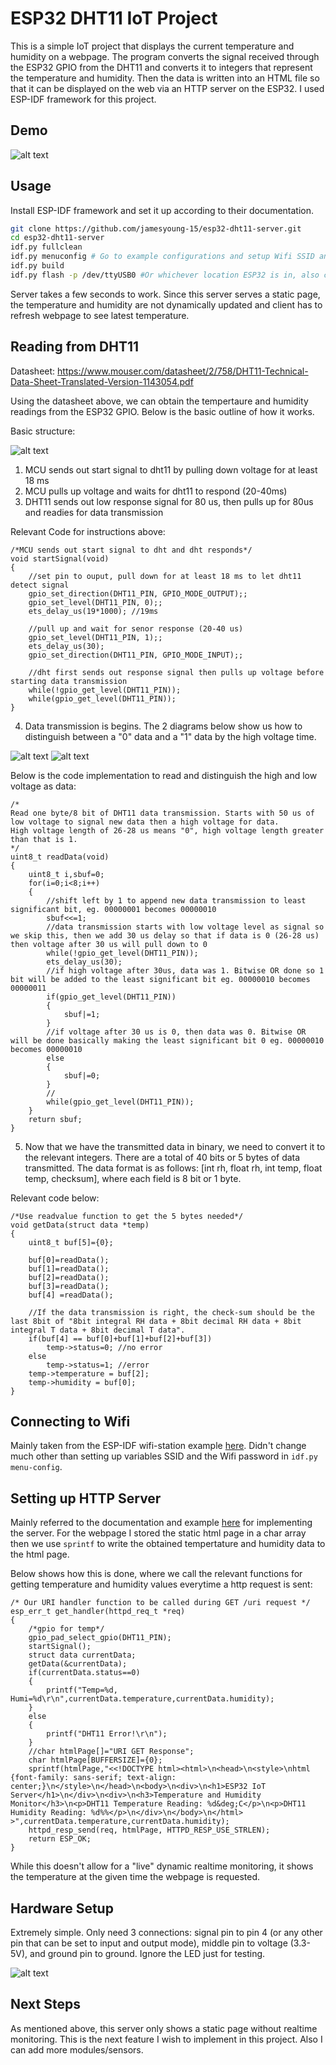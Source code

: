 # ESP32 DHT11 IoT Project
This is a simple IoT project that displays the current temperature and humidity on a webpage. The program converts the signal received through the ESP32 GPIO from the DHT11 and converts it to integers that represent the temperature and humidity. Then the data is written into an HTML file so that it can be displayed on the web via an HTTP server on the ESP32. I used ESP-IDF framework for this project.

## Demo
![alt text](https://github.com/jamesyoung-15/esp32-dht11-server/blob/main/images/esp-dht11-demo.gif)

## Usage
Install ESP-IDF framework and set it up according to their documentation.
``` bash
git clone https://github.com/jamesyoung-15/esp32-dht11-server.git
cd esp32-dht11-server
idf.py fullclean
idf.py menuconfig # Go to example configurations and setup Wifi SSID and password
idf.py build
idf.py flash -p /dev/ttyUSB0 #Or whichever location ESP32 is in, also check permissions
```
Server takes a few seconds to work. Since this server serves a static page, the temperature and humidity are not dynamically updated and client has to refresh webpage to see latest temperature.

## Reading from DHT11
Datasheet: https://www.mouser.com/datasheet/2/758/DHT11-Technical-Data-Sheet-Translated-Version-1143054.pdf

Using the datasheet above, we can obtain the tempertaure and humidity readings from the ESP32 GPIO. Below is the basic outline of how it works.

Basic structure:

![alt text](./images/dht11-diagram-1.png)
1. MCU sends out start signal to dht11 by pulling down voltage for at least 18 ms
2. MCU pulls up voltage and waits for dht11 to respond (20-40ms)
3. DHT11 sends out low response signal for 80 us, then pulls up for 80us and readies for data transmission

Relevant Code for instructions above:
```
/*MCU sends out start signal to dht and dht responds*/
void startSignal(void)
{ 
    //set pin to ouput, pull down for at least 18 ms to let dht11 detect signal
    gpio_set_direction(DHT11_PIN, GPIO_MODE_OUTPUT);;      
    gpio_set_level(DHT11_PIN, 0);;       
    ets_delay_us(19*1000); //19ms   

    //pull up and wait for senor response (20-40 us)
    gpio_set_level(DHT11_PIN, 1);;
    ets_delay_us(30);
    gpio_set_direction(DHT11_PIN, GPIO_MODE_INPUT);;

    //dht first sends out response signal then pulls up voltage before starting data transmission
    while(!gpio_get_level(DHT11_PIN));
    while(gpio_get_level(DHT11_PIN));
}

```


4. Data transmission is begins. The 2 diagrams below show us how to distinguish between a "0" data and a "1" data by the high voltage time.

![alt text](./images/dht11-diagram-3.png)
![alt text](./images/dht11-diagram-4.png)

Below is the code implementation to read and distinguish the high and low voltage as data:
```
/*
Read one byte/8 bit of DHT11 data transmission. Starts with 50 us of low voltage to signal new data then a high voltage for data.
High voltage length of 26-28 us means "0", high voltage length greater than that is 1.
*/
uint8_t readData(void)
{ 
    uint8_t i,sbuf=0;
    for(i=0;i<8;i++)
    {
        //shift left by 1 to append new data transmission to least significant bit, eg. 00000001 becomes 00000010
        sbuf<<=1;
        //data transmission starts with low voltage level as signal so we skip this, then we add 30 us delay so that if data is 0 (26-28 us) then voltage after 30 us will pull down to 0
        while(!gpio_get_level(DHT11_PIN));
        ets_delay_us(30);
        //if high voltage after 30us, data was 1. Bitwise OR done so 1 bit will be added to the least significant bit eg. 00000010 becomes 00000011
        if(gpio_get_level(DHT11_PIN))
        {
            sbuf|=1;  
        }
        //if voltage after 30 us is 0, then data was 0. Bitwise OR will be done basically making the least significant bit 0 eg. 00000010 becomes 00000010
        else
        {
            sbuf|=0;
        }
        //
        while(gpio_get_level(DHT11_PIN));
    }
    return sbuf;   
}
```

5. Now that we have the transmitted data in binary, we need to convert it to the relevant integers. There are a total of 40 bits or 5 bytes of data transmitted. The data format is as follows: [int rh, float rh, int temp, float temp, checksum], where each field is 8 bit or 1 byte. 

Relevant code below:
```
/*Use readvalue function to get the 5 bytes needed*/
void getData(struct data *temp)
{
    uint8_t buf[5]={0};

    buf[0]=readData();
    buf[1]=readData();
    buf[2]=readData();
    buf[3]=readData();
    buf[4] =readData();

    //If the data transmission is right, the check-sum should be the last 8bit of "8bit integral RH data + 8bit decimal RH data + 8bit integral T data + 8bit decimal T data".
    if(buf[4] == buf[0]+buf[1]+buf[2]+buf[3])
        temp->status=0; //no error
    else
        temp->status=1; //error
    temp->temperature = buf[2];
    temp->humidity = buf[0];
} 
```

## Connecting to Wifi
Mainly taken from the ESP-IDF wifi-station example [here](https://github.com/espressif/esp-idf/tree/master/examples/wifi/getting_started/station). Didn't change much other than setting up variables SSID and the Wifi password in `idf.py menu-config`.

## Setting up HTTP Server
Mainly referred to the documentation and example [here](https://docs.espressif.com/projects/esp-idf/en/latest/esp32/api-reference/protocols/esp_http_server.html) for implementing the server. For the webpage I stored the static html page in a char array then we use `sprintf` to write the obtained tempertature and humidity data to the html page. 

Below shows how this is done, where we call the relevant functions for getting temperature and humidity values everytime a http request is sent:

```
/* Our URI handler function to be called during GET /uri request */
esp_err_t get_handler(httpd_req_t *req)
{
    /*gpio for temp*/
    gpio_pad_select_gpio(DHT11_PIN);
    startSignal();
    struct data currentData;
    getData(&currentData);
    if(currentData.status==0)
    {    
        printf("Temp=%d, Humi=%d\r\n",currentData.temperature,currentData.humidity);
    }
    else
    {
        printf("DHT11 Error!\r\n");
    }
    //char htmlPage[]="URI GET Response";
    char htmlPage[BUFFERSIZE]={0};
    sprintf(htmlPage,"<<!DOCTYPE html><html>\n<head>\n<style>\nhtml {font-family: sans-serif; text-align: center;}\n</style>\n</head>\n<body>\n<div>\n<h1>ESP32 IoT Server</h1>\n</div>\n<div>\n<h3>Temperature and Humidity Monitor</h3>\n<p>DHT11 Temperature Reading: %d&deg;C</p>\n<p>DHT11 Humidity Reading: %d%%</p>\n</div>\n</body>\n</html> >",currentData.temperature,currentData.humidity);
    httpd_resp_send(req, htmlPage, HTTPD_RESP_USE_STRLEN);
    return ESP_OK;
}
```
While this doesn't allow for a "live" dynamic realtime monitoring, it shows the temperature at the given time the webpage is requested.

## Hardware Setup
Extremely simple. Only need 3 connections: signal pin to pin 4 (or any other pin that can be set to input and output mode), middle pin to voltage (3.3-5V), and ground pin to ground. Ignore the LED just for testing.

![alt text](./images/esp32.jpg)

## Next Steps
As mentioned above, this server only shows a static page without realtime monitoring. This is the next feature I wish to implement in this project. Also I can add more modules/sensors.